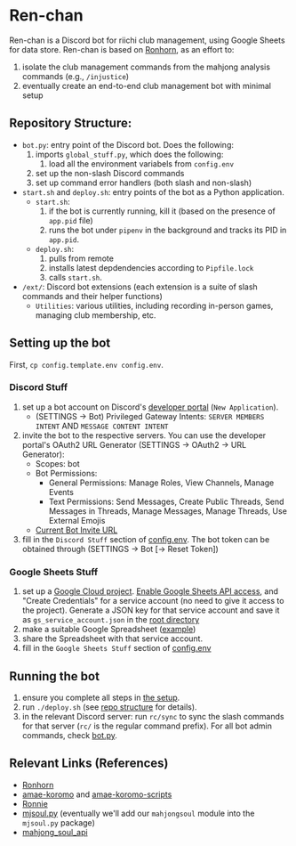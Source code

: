 # Ren-chan

Ren-chan is a Discord bot for riichi club management, using Google Sheets for data store. Ren-chan is based on [Ronhorn](https://github.com/Longhorn-Riichi/Ronhorn), as an effort to:
1. isolate the club management commands from the mahjong analysis commands (e.g., `/injustice`)
1. eventually create an end-to-end club management bot with minimal setup

## Repository Structure:
- `bot.py`: entry point of the Discord bot. Does the following:
    1. imports `global_stuff.py`, which does the following:
        1. load all the environment variabels from `config.env`
    1. set up the non-slash Discord commands
    1. set up command error handlers (both slash and non-slash)
- `start.sh` and `deploy.sh`: entry points of the bot as a Python application.
    - `start.sh`:
        1. if the bot is currently running, kill it (based on the presence of `app.pid` file)
        1. runs the bot under `pipenv` in the background and tracks its PID in `app.pid`.
    - `deploy.sh`:
        1. pulls from remote
        1. installs latest depdendencies according to `Pipfile.lock`
        1. calls `start.sh`.
- `/ext/`: Discord bot extensions (each extension is a suite of slash commands and their helper functions)
    - `Utilities`: various utilities, including recording in-person games, managing club membership, etc.

## Setting up the bot
First, `cp config.template.env config.env`.
### Discord Stuff
1. set up a bot account on Discord's [developer portal](https://discord.com/developers/applications) (`New Application`).
    - (SETTINGS → Bot) Privileged Gateway Intents: `SERVER MEMBERS INTENT` AND `MESSAGE CONTENT INTENT`
1. invite the bot to the respective servers. You can use the developer portal's OAuth2 URL Generator (SETTINGS → OAuth2 → URL Generator):
    - Scopes: bot
    - Bot Permissions:
        * General Permissions: Manage Roles, View Channels, Manage Events
        * Text Permissions: Send Messages, Create Public Threads, Send Messages in Threads, Manage Messages, Manage Threads, Use External Emojis
    - [Current Bot Invite URL](https://discord.com/oauth2/authorize?client_id=1264000694369910834&permissions=326686223360&integration_type=0&scope=bot)
1. fill in the `Discord Stuff` section of [config.env](config.env). The bot token can be obtained through (SETTINGS → Bot \[→ Reset Token\])
### Google Sheets Stuff
1. set up a [Google Cloud project](https://console.cloud.google.com/). [Enable Google Sheets API access](https://console.cloud.google.com/apis/library/sheets.googleapis.com), and "Create Credentials" for a service account (no need to give it access to the project). Generate a JSON key for that service account and save it as `gs_service_account.json` in the [root directory]
1. make a suitable Google Spreadsheet ([example](https://docs.google.com/spreadsheets/d/1pXlGjyz165S62-3-4ZXxit4Ci0yW8piVfbVObtjg7Is/edit?usp=sharing))
1. share the Spreadsheet with that service account.
1. fill in the `Google Sheets Stuff` section of [config.env](config.env)

## Running the bot
1. ensure you complete all steps in [the setup](#setting-up-the-bot).
1. run `./deploy.sh` (see [repo structure](#repository-structure) for details).
1. in the relevant Discord server: run `rc/sync` to sync the slash commands for that server (`rc/` is the regular command prefix). For all bot admin commands, check [bot.py](bot.py).

## Relevant Links (References)
- [Ronhorn](https://github.com/Longhorn-Riichi/Ronhorn)
- [amae-koromo](https://github.com/SAPikachu/amae-koromo) and [amae-koromo-scripts](https://github.com/SAPikachu/amae-koromo-scripts)
- [Ronnie](https://github.com/RiichiNomi/ronnie)
- [mjsoul.py](https://github.com/RiichiNomi/mjsoul.py) (eventually we'll add our `mahjongsoul` module into the `mjsoul.py` package)
- [mahjong_soul_api](https://github.com/MahjongRepository/mahjong_soul_api/)

[root directory]: /
